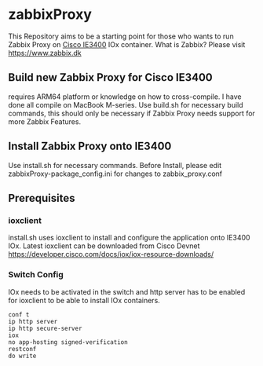 # zabbixProxy
This Repository aims to be a starting point for those who wants to run Zabbix Proxy on [Cisco IE3400](https://www.cisco.com/c/en/us/products/switches/industrial-ethernet-switches/catalyst-IE3000-rugged-switches.html?dtid=odicdc000509) IOx container.
What is Zabbix? Please visit https://www.zabbix.dk

## Build new Zabbix Proxy for Cisco IE3400 
requires ARM64 platform or knowledge on how to cross-compile. I have done all compile on MacBook M-series.
Use build.sh for necessary build commands, this should only be necessary if Zabbix Proxy needs support for more Zabbix Features.  

## Install Zabbix Proxy onto IE3400
Use install.sh for necessary commands. Before Install, please edit zabbixProxy-package_config.ini for changes to zabbix_proxy.conf

## Prerequisites
### ioxclient
install.sh uses ioxclient to install and configure the application onto IE3400 IOx. Latest ioxclient can be downloaded from Cisco Devnet
https://developer.cisco.com/docs/iox/iox-resource-downloads/
### Switch Config
IOx needs to be activated in the switch and http server has to be enabled for ioxclient to be able to install IOx containers.
```
conf t
ip http server
ip http secure-server
iox
no app-hosting signed-verification
restconf
do write
```

